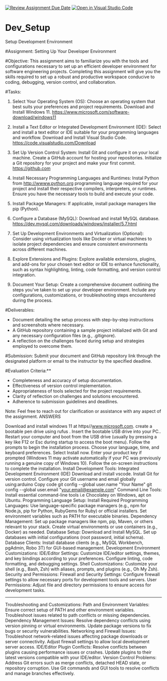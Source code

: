 [![Review Assignment Due Date](https://classroom.github.com/assets/deadline-readme-button-22041afd0340ce965d47ae6ef1cefeee28c7c493a6346c4f15d667ab976d596c.svg)](https://classroom.github.com/a/vbnbTt5m)
[![Open in Visual Studio Code](https://classroom.github.com/assets/open-in-vscode-2e0aaae1b6195c2367325f4f02e2d04e9abb55f0b24a779b69b11b9e10269abc.svg)](https://classroom.github.com/online_ide?assignment_repo_id=15291574&assignment_repo_type=AssignmentRepo)
# Dev_Setup
Setup Development Environment

#Assignment: Setting Up Your Developer Environment

#Objective:
This assignment aims to familiarize you with the tools and configurations necessary to set up an efficient developer environment for software engineering projects. Completing this assignment will give you the skills required to set up a robust and productive workspace conducive to coding, debugging, version control, and collaboration.

#Tasks:

1. Select Your Operating System (OS):
   Choose an operating system that best suits your preferences and project requirements. Download and Install Windows 11. https://www.microsoft.com/software-download/windows11

2. Install a Text Editor or Integrated Development Environment (IDE):
   Select and install a text editor or IDE suitable for your programming languages and workflow. Download and Install Visual Studio Code. https://code.visualstudio.com/Download
3. Set Up Version Control System:
   Install Git and configure it on your local machine. Create a GitHub account for hosting your repositories. Initialize a Git repository for your project and make your first commit. https://github.com

4. Install Necessary Programming Languages and Runtimes:
  Instal Python from http://wwww.python.org programming language required for your project and install their respective compilers, interpreters, or runtimes. Ensure you have the necessary tools to build and execute your code.

5. Install Package Managers:
   If applicable, install package managers like pip (Python).

6. Configure a Database (MySQL):
   Download and install MySQL database. https://dev.mysql.com/downloads/windows/installer/5.7.html

7. Set Up Development Environments and Virtualization (Optional):
   Consider using virtualization tools like Docker or virtual machines to isolate project dependencies and ensure consistent environments across different machines.

8. Explore Extensions and Plugins:
   Explore available extensions, plugins, and add-ons for your chosen text editor or IDE to enhance functionality, such as syntax highlighting, linting, code formatting, and version control integration.

9. Document Your Setup:
    Create a comprehensive document outlining the steps you've taken to set up your developer environment. Include any configurations, customizations, or troubleshooting steps encountered during the process. 

#Deliverables:
- Document detailing the setup process with step-by-step instructions and screenshots where necessary.
- A GitHub repository containing a sample project initialized with Git and any necessary configuration files (e.g., .gitignore).
- A reflection on the challenges faced during setup and strategies employed to overcome them.

#Submission:
Submit your document and GitHub repository link through the designated platform or email to the instructor by the specified deadline.

#Evaluation Criteria:**
- Completeness and accuracy of setup documentation.
- Effectiveness of version control implementation.
- Appropriateness of tools selected for the project requirements.
- Clarity of reflection on challenges and solutions encountered.
- Adherence to submission guidelines and deadlines.

Note: Feel free to reach out for clarification or assistance with any aspect of the assignment.
ANSWERS

Download and install windows 11 at https//www.microsoft.com. create a bootable pen drive using rufus . Insert the bootable USB drive into your PC..  Restart your computer and boot from the USB drive (usually by pressing a key like F12 or Esc during startup to access the boot menu). Follow the prompts to begin the installation process. Choose your language, time, and keyboard preferences.  Select Install now. Enter your product key if prompted (Windows 11 may activate automatically if your PC was previously running a genuine copy of Windows 10).  Follow the on-screen instructions to complete the installation.
Install Development Tools: Integrated Development Environment (IDE)
Download and install vscode. Install Git for version control. Configure your Git username and email globally using:arduino
Copy code
git config --global user.name "Your Name"
git config --global user.email "your.email@example.com"
Command Line Tools:
Install essential command-line tools i.e Chocolatey on Windows, apt on Ubuntu. 
Programming Language Setup:
Install Required Programming Languages:
Use language-specific package managers (e.g., npm for Node.js, pip for Python, RubyGems for Ruby) or official installers.
Set environment variables such as PATH for executable binaries.
Dependency Management:
Set up package managers like npm, pip, Maven, or others relevant to your stack.
Create virtual environments or use containers (e.g., Docker) as needed.
Database Setup:
Download and Install MySQL.
Set up databases with initial configurations (root password, initial schema).
Database Clients:
Install database clients (e.g., MySQL Workbench, pgAdmin, Robo 3T) for GUI-based management.
Development Environment Customizations:
IDE/Editor Settings:
Customize IDE/editor settings, themes, and key bindings according to your preferences.
Configure linting, code formatting, and debugging settings.
Shell Customizations:
Customize your shell (e.g., Bash, Zsh) with aliases, prompts, and plugins (e.g., Oh My Zsh).
Security and Permissions:
Firewall and Security Settings:
Configure firewall settings to allow necessary ports for development tools and servers.
User Permissions:
Adjust file and directory permissions to ensure access for development tasks.
________________________________________
Troubleshooting and Customizations:
Path and Environment Variables:
Ensure correct setup of PATH and other environment variables.
Troubleshoot issues related to path conflicts or missing dependencies.
Dependency Management Issues:
Resolve dependency conflicts using version pinning or virtual environments.
Update package versions to fix bugs or security vulnerabilities.
Networking and Firewall Issues:
Troubleshoot network-related issues affecting package downloads or server connectivity.
Adjust firewall settings to allow local development server access.
IDE/Editor Plugin Conflicts:
Resolve conflicts between plugins causing performance issues or crashes.
Update plugins to their latest versions compatible with your IDE/editor.
Version Control Problems:
Address Git errors such as merge conflicts, detached HEAD state, or repository corruption.
Use Git commands and GUI tools to resolve conflicts and manage branches effectively.

